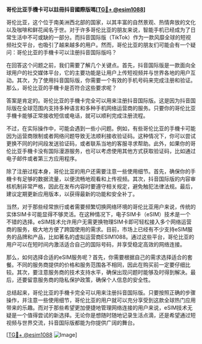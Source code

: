 **哥伦比亚手機卡可以註冊抖音國際版嗎[[TG💪+ @esim1088](https://t.me/s/esim1088)]**

哥伦比亚，这个位于南美洲西北部的国家，以其丰富的自然景观、热情奔放的文化以及咖啡和鲜花闻名于世。对于许多哥伦比亚的朋友来说，智能手机已经成为了日常生活中不可或缺的一部分。而抖音国际版（TikTok）作为一款风靡全球的短视频社交平台，也吸引了越来越多的用户。然而，哥伦比亚的朋友们可能会有一个疑问：哥伦比亚的手機卡可以注册抖音国际版吗？

在回答这个问题之前，我们需要了解几个关键点。首先，抖音国际版是一款面向全球用户的社交媒体平台，它的主要功能是让用户上传短视频并与世界各地的用户互动。其次，为了使用抖音国际版，你需要一个有效的手机号码来完成注册和验证。那么，哥伦比亚的手機卡是否符合这些要求呢？

答案是肯定的。哥伦比亚的手機卡完全可以用来注册抖音国际版。这是因为抖音国际版在全球范围内支持多种语言和多种手机网络运营商的服务。只要你的哥伦比亚手機卡能够正常接收短信或电话，就可以顺利完成注册流程。

不过，在实际操作中，可能会遇到一些小问题。例如，有些哥伦比亚的手機卡可能因为运营商限制或者网络问题导致无法顺利接收验证码。这种情况下，你可以尝试更换不同的时间段发送验证码，或者联系当地的客服寻求帮助。此外，如果你的哥伦比亚手機卡没有国际漫游服务，也可以考虑使用其他方式获取验证码，比如通过电子邮件或者第三方应用程序。

除了注册过程本身，哥伦比亚的用户还需要注意一些使用细节。首先，确保你的手機卡有足够的数据流量，以便流畅地观看和上传视频。其次，抖音国际版的内容审核机制非常严格，因此在发布内容时要遵守相关规定，避免触犯法律法规。最后，建议定期更新应用版本，以获得最新的功能和安全补丁。

当然，对于那些经常旅行或者需要频繁切换网络环境的哥伦比亚用户来说，传统的实体SIM卡可能显得不够灵活。在这种情况下，电子SIM卡（eSIM）技术是一个不错的选择。eSIM技术允许用户无需更换物理SIM卡即可轻松接入多个网络运营商的服务，极大地方便了跨国使用的需求。目前，市场上已经有不少支持eSIM服务的品牌和产品，比如著名的虚拟运营商ESIM1088。通过这些平台，哥伦比亚的用户可以在短时间内激活适合自己的国际号码，并享受稳定高效的网络连接。

那么，如何选择合适的eSIM服务呢？首先，你需要根据自己的需求选择适合的套餐。不同的服务商提供的价格和服务范围各不相同，因此在购买前一定要仔细比较。其次，要注意服务商的技术支持水平，确保出现问题时能够及时得到解决。最后，还要留意服务商的隐私保护政策，确保个人信息的安全性。

总结起来，哥伦比亚的手機卡完全可以用来注册抖音国际版。只要按照正确的步骤操作，并注意一些使用细节，哥伦比亚的用户就可以充分享受到这款全球热门应用带来的乐趣。而对于那些希望更加便捷地管理网络连接的用户来说，eSIM技术无疑是一个值得尝试的新选择。无论你是想随时随地记录生活点滴，还是希望通过短视频与世界交流，抖音国际版都能为你提供广阔的舞台。

[[TG💪+ @esim1088](https://t.me/s/esim1088) ![Image](https://i.postimg.cc/4NQfJmqS/Snipaste-2025-05-13-00-14-12.png)]